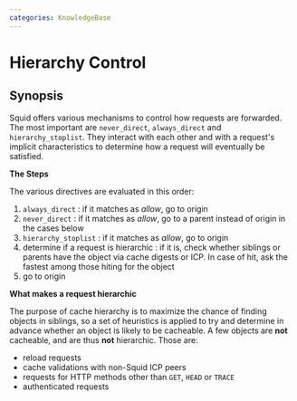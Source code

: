 ```yaml
---
categories: KnowledgeBase
---
```

# Hierarchy Control

## Synopsis

Squid offers various mechanisms to control how requests are forwarded.
The most important are `never_direct`, `always_direct` and
`hierarchy_stoplist`. They interact with each other and with a request's
implicit characteristics to determine how a request will eventually be
satisfied.

**The Steps**

The various directives are evaluated in this order:

1.  `always_direct`
:     if it matches as *allow*, go to origin
2.  `never_direct`
:     if it matches as *allow*, go to a parent instead of origin in
        the cases below
3.  `hierarchy_stoplist`
:     if it matches as *allow*, go to origin
4.  determine if a request is hierarchic
:     if it is, check whether siblings or parents have the object via
      cache digests or ICP. In case of hit, ask the fastest among
      those hiting for the object
5.  go to origin

**What makes a request hierarchic**

The purpose of cache hierarchy is to maximize the chance of finding
objects in siblings, so a set of heuristics is applied to try and
determine in advance whether an object is likely to be cacheable. A few
objects are **not** cacheable, and are thus **not** hierarchic. Those
are:

  - reload requests
  - cache validations with non-Squid ICP peers
  - requests for HTTP methods other than `GET`, `HEAD` or `TRACE`
  - authenticated requests
